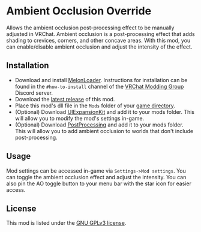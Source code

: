 # Ambient Occlusion Override
Allows the ambient occlusion post-processing effect to be manually adjusted in VRChat. Ambient occlusion is a post-processing effect that adds shading to crevices, corners, and other concave areas. With this mod, you can enable/disable ambient occlusion and adjust the intensity of the effect.

## Installation
* Download and install [MelonLoader](https://www.melonwiki.xyz). Instructions for installation can be found in the `#how-to-install` channel of the [VRChat Modding Group](https://discord.gg/2Wn3N2P) Discord server.
* Download the [latest release](https://github.com/Xerolide/Ambient-Occlusion-Override/releases/) of this mod.
* Place this mod's dll file in the `Mods` folder of your [game directory](https://support.steampowered.com/kb_article.php?ref=7418-YUBN-8129).
* (Optional) Download [UIExpansionKit](https://github.com/knah/VRCMods/releases/) and add it to your mods folder. This will allow you to modify the mod's settings in-game.
* (Optional) Download [PostProcessing](https://github.com/Arion-Kun/PostProcessing/releases) and add it to your mods folder. This will allow you to add ambient occlusion to worlds that don't include post-processing.

## Usage
Mod settings can be accessed in-game via `Settings->Mod settings`. You can toggle the ambient occlusion effect and adjust the intensity. You can also pin the AO toggle button to your menu bar with the star icon for easier access.

## License
This mod is listed under the [GNU GPLv3 license](https://github.com/Xerolide/Ambient-Occlusion-Override/blob/main/LICENSE).
